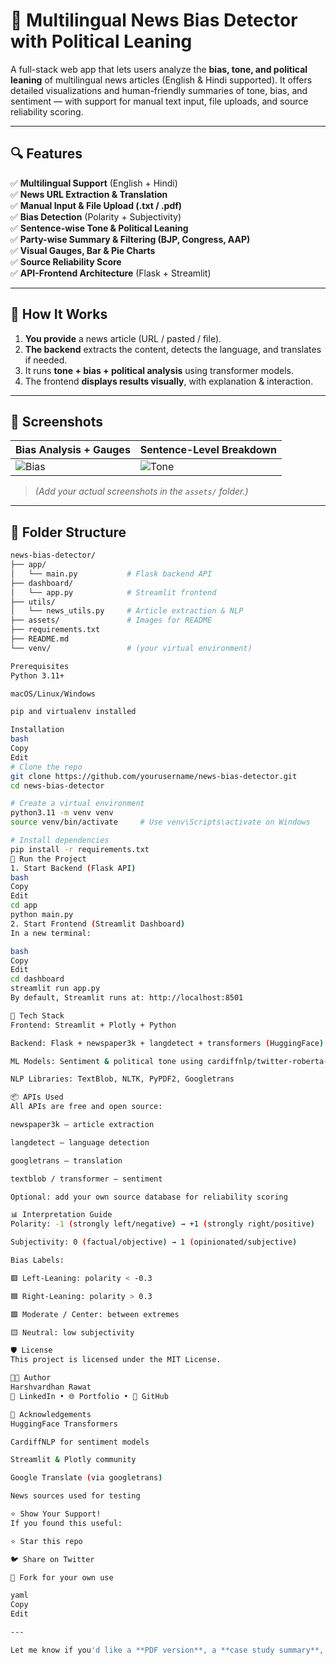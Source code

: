 # 📰 Multilingual News Bias Detector with Political Leaning

A full-stack web app that lets users analyze the **bias, tone, and political leaning** of multilingual news articles (English & Hindi supported). It offers detailed visualizations and human-friendly summaries of tone, bias, and sentiment — with support for manual text input, file uploads, and source reliability scoring.

---

## 🔍 Features

✅ **Multilingual Support** (English + Hindi)  
✅ **News URL Extraction & Translation**  
✅ **Manual Input & File Upload (.txt / .pdf)**  
✅ **Bias Detection** (Polarity + Subjectivity)  
✅ **Sentence-wise Tone & Political Leaning**  
✅ **Party-wise Summary & Filtering (BJP, Congress, AAP)**  
✅ **Visual Gauges, Bar & Pie Charts**  
✅ **Source Reliability Score**  
✅ **API-Frontend Architecture** (Flask + Streamlit)

---

## 🧠 How It Works

1. **You provide** a news article (URL / pasted / file).
2. **The backend** extracts the content, detects the language, and translates if needed.
3. It runs **tone + bias + political analysis** using transformer models.
4. The frontend **displays results visually**, with explanation & interaction.

---

## 📸 Screenshots

| Bias Analysis + Gauges         | Sentence-Level Breakdown              |
| ------------------------------ | ------------------------------------- |
| ![Bias](assets/bias_gauge.png) | ![Tone](assets/sentence_analysis.png) |

> _(Add your actual screenshots in the `assets/` folder.)_

---

## 📁 Folder Structure

```bash
news-bias-detector/
├── app/
│   └── main.py           # Flask backend API
├── dashboard/
│   └── app.py            # Streamlit frontend
├── utils/
│   └── news_utils.py     # Article extraction & NLP
├── assets/               # Images for README
├── requirements.txt
├── README.md
└── venv/                 # (your virtual environment)

Prerequisites
Python 3.11+

macOS/Linux/Windows

pip and virtualenv installed

Installation
bash
Copy
Edit
# Clone the repo
git clone https://github.com/yourusername/news-bias-detector.git
cd news-bias-detector

# Create a virtual environment
python3.11 -m venv venv
source venv/bin/activate     # Use venv\Scripts\activate on Windows

# Install dependencies
pip install -r requirements.txt
🧪 Run the Project
1. Start Backend (Flask API)
bash
Copy
Edit
cd app
python main.py
2. Start Frontend (Streamlit Dashboard)
In a new terminal:

bash
Copy
Edit
cd dashboard
streamlit run app.py
By default, Streamlit runs at: http://localhost:8501

🧰 Tech Stack
Frontend: Streamlit + Plotly + Python

Backend: Flask + newspaper3k + langdetect + transformers (HuggingFace)

ML Models: Sentiment & political tone using cardiffnlp/twitter-roberta-base-sentiment

NLP Libraries: TextBlob, NLTK, PyPDF2, Googletrans

📦 APIs Used
All APIs are free and open source:

newspaper3k – article extraction

langdetect – language detection

googletrans – translation

textblob / transformer – sentiment

Optional: add your own source database for reliability scoring

📊 Interpretation Guide
Polarity: -1 (strongly left/negative) → +1 (strongly right/positive)

Subjectivity: 0 (factual/objective) → 1 (opinionated/subjective)

Bias Labels:

🟥 Left-Leaning: polarity < -0.3

🟦 Right-Leaning: polarity > 0.3

🟩 Moderate / Center: between extremes

🟨 Neutral: low subjectivity

🛡️ License
This project is licensed under the MIT License.

👨‍💻 Author
Harshvardhan Rawat
🚀 LinkedIn • 🌐 Portfolio • 🐙 GitHub

🙏 Acknowledgements
HuggingFace Transformers

CardiffNLP for sentiment models

Streamlit & Plotly community

Google Translate (via googletrans)

News sources used for testing

⭐️ Show Your Support!
If you found this useful:

⭐ Star this repo

🐦 Share on Twitter

🧠 Fork for your own use

yaml
Copy
Edit

---

Let me know if you'd like a **PDF version**, a **case study summary**, or even a **video
```
